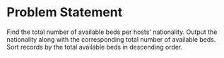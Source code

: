 # Problem Statement
Find the total number of available beds per hosts' nationality.
Output the nationality along with the corresponding total number of available beds.
Sort records by the total available beds in descending order.
